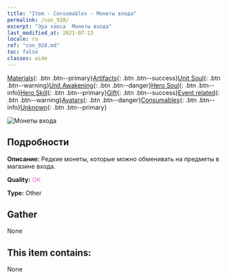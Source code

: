 ```yaml
---
title: "Item - Consumables - Монеты входа"
permalink: /con_928/
excerpt: "Эра хаоса  Монеты входа"
last_modified_at: 2021-07-13
locale: ru
ref: "con_928.md"
toc: false
classes: wide
---
```

 [Materials](/ItemsRU/){: .btn .btn--primary}[Artifacts](/ItemsRU/Artifacts/){: .btn .btn--success}[Unit Soul](/ItemsRU/UnitSoul/){: .btn .btn--warning}[Unit Awakening](/ItemsRU/UnitAwakening/){: .btn .btn--danger}[Hero Soul](/ItemsRU/HeroSoul/){: .btn .btn--info}[Hero Skill](/ItemsRU/HeroSkill/){: .btn .btn--primary}[Gift](/ItemsRU/Gift/){: .btn .btn--success}[Event related](/ItemsRU/Events/){: .btn .btn--warning}[Avatars](/ItemsRU/Avatars/){: .btn .btn--danger}[Consumables](/ItemsRU/Consumables/){: .btn .btn--info}[Unknown](/ItemsRU/Unknown/){: .btn .btn--primary}

 ![Монеты входа](/images/t/i_40016.png)

## Подробности
 **Описание:** Редкие монеты, которые можно обменивать на предметы в магазине входа.

 **Quality:** <span style="color: #DA70D6">OK</span>

 **Type:** Other

## Gather

  None

## This item contains:

  None

